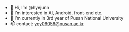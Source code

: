 - 👋 Hi, I’m @hyejunn
- 👀 I’m interested in AI, Android, front-end etc.
- 🌱 I’m currently in 3rd year of Pusan National University
- 📫 contact: yoy06056@pusan.ac.kr

<!---
hyejunn/hyejunn is a ✨ special ✨ repository because its `README.md` (this file) appears on your GitHub profile.
You can click the Preview link to take a look at your changes.
--->
